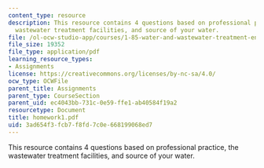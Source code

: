 ```yaml
---
content_type: resource
description: This resource contains 4 questions based on professional practice, the
  wastewater treatment facilities, and source of your water.
file: /ol-ocw-studio-app/courses/1-85-water-and-wastewater-treatment-engineering-spring-2006/3ad654f3fcb7f8fd7c0e668199068ed7_homework1.pdf
file_size: 19352
file_type: application/pdf
learning_resource_types:
- Assignments
license: https://creativecommons.org/licenses/by-nc-sa/4.0/
ocw_type: OCWFile
parent_title: Assignments
parent_type: CourseSection
parent_uid: ec4043bb-731c-0e59-ffe1-ab40584f19a2
resourcetype: Document
title: homework1.pdf
uid: 3ad654f3-fcb7-f8fd-7c0e-668199068ed7
---
```

This resource contains 4 questions based on professional practice, the wastewater treatment facilities, and source of your water.